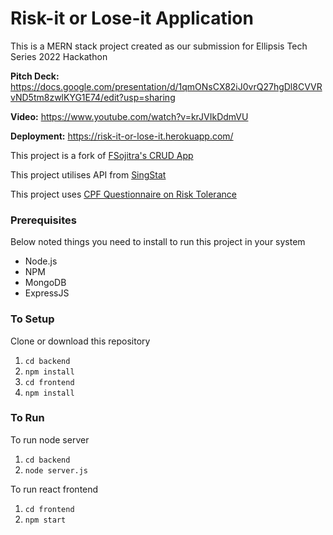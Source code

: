 # Risk-it or Lose-it Application
This is a MERN stack project created as our submission for Ellipsis Tech Series 2022 Hackathon

**Pitch Deck:** https://docs.google.com/presentation/d/1qmONsCX82iJ0vrQ27hgDl8CVVRvND5tm8zwlKYG1E74/edit?usp=sharing

**Video:** https://www.youtube.com/watch?v=krJVIkDdmVU

**Deployment:** https://risk-it-or-lose-it.herokuapp.com/

This project is a fork of [FSojitra's CRUD App](https://github.com/FSojitra/Registration-Login-and-CRUD-Action-using-MERN-stack)

This project utilises API from [SingStat](https://tablebuilder.singstat.gov.sg/table/TS/M015631#!)

This project uses [CPF Questionnaire on Risk Tolerance](https://www.cpf.gov.sg/content/dam/web/member/growing-your-savings/documents/Risk_Tolerance_Questionaire.pdf)
### Prerequisites
Below noted things you need to install to run this project in your system

- Node.js
- NPM
- MongoDB
- ExpressJS

### To Setup
Clone or download this repository

1. `cd backend`
2. `npm install`
3. `cd frontend`
4. `npm install`

### To Run
To run node server
1. `cd backend`
2. `node server.js`

To run react frontend
1. `cd frontend`
2. `npm start`
